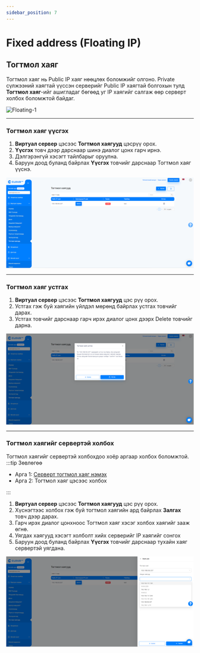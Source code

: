 ```yaml
---
sidebar_position: 7
---
```


# Fixed address (Floating IP)

## Тогтмол хаяг

Тогтмол хаяг нь Public IP хаяг нөөцлөх боломжийг олгоно. Private сүлжээний хаягтай үүссэн серверийг Public IP хаягтай болгохын тулд **Тогтмол хаяг**-ийг ашигладаг бөгөөд уг IP хаягийг салгаж өөр серверт холбох боломжтой байдаг.

  ![Floating-1](https://ics-doc-images.s3.ap-east-1.amazonaws.com/network/network-floating-ip.gif)

<hr></hr>

### Тогтмол хаяг үүсгэх

<ol>
    <li><b>Виртуал сервер</b> цэсээс <b>Тогтмол хаягууд</b> цэсрүү орох.</li>
    <li><b>Үүсгэх</b> товч дээр дарснаар шинэ диалог цонх гарч ирнэ.</li>
    <li>Дэлгэрэнгүй хэсэгт тайлбарыг оруулна.</li>
    <li>Баруун доод буланд байрлах <b>Үүсгэх</b> товчийг дарснаар Тогтмол хаяг үүснэ.</li>
</ol>

  ![Floating-2](./img/floating/Floating-IP-1.png)

<hr></hr>

### Тогтмол хаяг устгах

<ol>
    <li><b>Виртуал сервер</b> цэсээс <b>Тогтмол хаягууд</b> цэс рүү орох.</li>
    <li>Устгах гэж буй хаягийн үйлдэл мөрөнд байрлах устгах товчийг дарах.</li>
    <li>Устгах товчийг дарснаар гарч ирэх диалог цонх дээрх Delete товчийг дарна.</li>
</ol>

  ![Floating-3](./img/floating/Floating-IP-2.png)

<hr></hr>

### Тогтмол хаягийг сервертэй холбох

Тогтмол хаягийг сервертэй холбохдоо хоёр аргаар холбох боломжтой.
:::tip Зөвлөгөө
<ul>
    <li>Арга 1: <a href='/userguide/instance#серверт-floating-ip-хаяг-холбох-associate-floating-ip'>Серверт тогтмол хаяг нэмэх</a></li>
    <li>Арга 2: Тогтмол хаяг цэсээс холбох</li>
</ul>
:::

<ol>
    <li><b>Виртуал сервер</b> цэсээс <b>Тогтмол хаягууд</b> цэс рүү орох.</li>
    <li>Хүснэгтээс холбох гэж буй тогтмол хаягийн ард байрлах <b>Залгах</b> товч дээр дарах.</li>
    <li>Гарч ирэх диалог цонхноос Тогтмол хаяг хэсэг холбох хаягийг зааж өгнө.</li>
    <li>Уягдах хаягууд хэсэгт холболт хийх серверийг IP хаягийг сонгох</li>
    <li>Баруун доод буланд байрлах <b>Үүсгэх</b> товчийг дарснаар тухайн хаяг сервертэй уягдана.</li>
</ol>

  ![Floating-4](./img/floating/Floating-IP-3.png)

